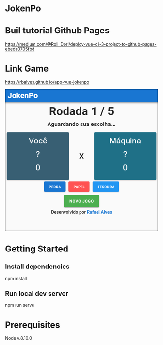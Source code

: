 # JokenPo

# Buil tutorial Github Pages
https://medium.com/@Roli_Dori/deploy-vue-cli-3-project-to-github-pages-ebeda0705fbd

# Link Game
https://rbalves.github.io/app-vue-jokenpo

![Alt text](/src/assets/screenshot.png "JokenPo")

# Getting Started
## Install dependencies
npm install

## Run local dev server
npm run serve

# Prerequisites
Node v.8.10.0